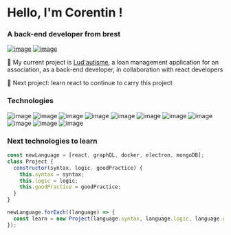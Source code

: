 # Hello, I'm Corentin !

### A back-end developer from brest

[![image](https://user-images.githubusercontent.com/85946194/160118560-4d97aba9-86c1-4255-a1ac-f2e4a4e1aee9.png)](https://www.linkedin.com/in/corentin-kertesz/)
[![image](https://user-images.githubusercontent.com/85946194/160121132-f36baf0e-8fe2-4e44-be00-b67c1184792e.png)](mailto:kertesz.corentin@hotmail.com)

:game_die: My current project is [Lud'autisme](), a loan management application for an association, as a back-end developer, in collaboration with react developers

:telescope: Next project: learn react to continue to carry this project


### Technologies 
![image](https://user-images.githubusercontent.com/85946194/160123922-f98a1ad5-c10c-401a-bc2d-f577018a5d32.png)
![image](https://user-images.githubusercontent.com/85946194/160122965-a51cc6c1-a9c1-4017-bfd3-2b22fe52d79a.png)
![image](https://user-images.githubusercontent.com/85946194/160123850-57d1d54b-4abd-4c67-9ae4-d86e66c997c9.png)
![image](https://user-images.githubusercontent.com/85946194/160122998-4b78eab5-23d6-452f-8184-7e0d092583e8.png)
![image](https://user-images.githubusercontent.com/85946194/160123618-7e6e147e-a57e-4c11-b6f8-912d722860a1.png)
![image](https://user-images.githubusercontent.com/85946194/160123638-b7591ec9-5dd1-483f-8313-ab05b429df0a.png)
![image](https://user-images.githubusercontent.com/85946194/160123725-3d234d1c-082d-483a-ba03-a404c603c236.png)
![image](https://user-images.githubusercontent.com/85946194/160123756-dc1c4588-ab92-4439-a87f-a1193abeffbc.png)
![image](https://user-images.githubusercontent.com/85946194/160123786-0036e701-59db-412f-91d1-8aabc9ffce7d.png)
![image](https://user-images.githubusercontent.com/85946194/160125039-e0665b6c-b81f-4689-beaa-ae7f45202408.png)
![image](https://user-images.githubusercontent.com/85946194/160125056-bd751b39-ec50-4d3a-b93b-5f35c02ff5d5.png)
### Next technologies to learn

````js
const newLanguage = [react, graphQL, docker, electron, mongoDB];
class Project {
  constructor(syntax, logic, goodPractice) {
    this.syntax = syntax;
    this.logic = logic;
    this.goodPractice = goodPractice;
  }
}

newLanguage.forEach((language) => {
  const learn = new Project(language.syntax, language.logic, language.goodPractice);
});

````

